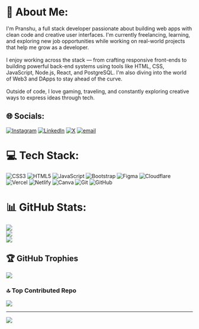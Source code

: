 # 💫 About Me:
I'm Pranshu, a full stack developer passionate about building web apps with clean code and creative user interfaces. I'm currently freelancing, learning, and exploring new job opportunities while working on real-world projects that help me grow as a developer.<br><br>I enjoy working across the stack — from crafting responsive front-ends to building powerful back-end systems using tools like HTML, CSS, JavaScript, Node.js, React, and PostgreSQL. I'm also diving into the world of Web3 and DApps to stay ahead of the curve.<br><br>Outside of code, I love gaming, traveling, and constantly exploring creative ways to express ideas through tech.


## 🌐 Socials:
[![Instagram](https://img.shields.io/badge/Instagram-%23E4405F.svg?logo=Instagram&logoColor=white)](https://instagram.com/https://www.instagram.com/pranshujii123/) [![LinkedIn](https://img.shields.io/badge/LinkedIn-%230077B5.svg?logo=linkedin&logoColor=white)](https://linkedin.com/in/https://www.linkedin.com/in/pranshu-dobriyal-549371359/) [![X](https://img.shields.io/badge/X-black.svg?logo=X&logoColor=white)](https://x.com/https://x.com/pranshudobriyal) [![email](https://img.shields.io/badge/Email-D14836?logo=gmail&logoColor=white)](mailto:pranshudobriyal@gmail.com) 

# 💻 Tech Stack:
![CSS3](https://img.shields.io/badge/css3-%231572B6.svg?style=for-the-badge&logo=css3&logoColor=white) ![HTML5](https://img.shields.io/badge/html5-%23E34F26.svg?style=for-the-badge&logo=html5&logoColor=white) ![JavaScript](https://img.shields.io/badge/javascript-%23323330.svg?style=for-the-badge&logo=javascript&logoColor=%23F7DF1E) ![Bootstrap](https://img.shields.io/badge/bootstrap-%238511FA.svg?style=for-the-badge&logo=bootstrap&logoColor=white) ![Figma](https://img.shields.io/badge/figma-%23F24E1E.svg?style=for-the-badge&logo=figma&logoColor=white) ![Cloudflare](https://img.shields.io/badge/Cloudflare-F38020?style=for-the-badge&logo=Cloudflare&logoColor=white) ![Vercel](https://img.shields.io/badge/vercel-%23000000.svg?style=for-the-badge&logo=vercel&logoColor=white) ![Netlify](https://img.shields.io/badge/netlify-%23000000.svg?style=for-the-badge&logo=netlify&logoColor=#00C7B7) ![Canva](https://img.shields.io/badge/Canva-%2300C4CC.svg?style=for-the-badge&logo=Canva&logoColor=white) ![Git](https://img.shields.io/badge/git-%23F05033.svg?style=for-the-badge&logo=git&logoColor=white) ![GitHub](https://img.shields.io/badge/github-%23121011.svg?style=for-the-badge&logo=github&logoColor=white)
# 📊 GitHub Stats:
![](https://github-readme-stats.vercel.app/api?username=dpranshu&theme=dark&hide_border=false&include_all_commits=false&count_private=false)<br/>
![](https://nirzak-streak-stats.vercel.app/?user=dpranshu&theme=dark&hide_border=false)<br/>
![](https://github-readme-stats.vercel.app/api/top-langs/?username=dpranshu&theme=dark&hide_border=false&include_all_commits=false&count_private=false&layout=compact)

## 🏆 GitHub Trophies
![](https://github-profile-trophy.vercel.app/?username=dpranshu&theme=radical&no-frame=true&no-bg=true&margin-w=4)

### 🔝 Top Contributed Repo
![](https://github-contributor-stats.vercel.app/api?username=dpranshu&limit=5&theme=dark&combine_all_yearly_contributions=true)

---
[![](https://visitcount.itsvg.in/api?id=dpranshu&icon=0&color=0)](https://visitcount.itsvg.in)
